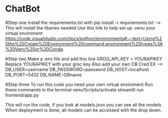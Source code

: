 # ChatBot
#Step one install the requirements.txt with 
pip install -r requirements.txt --> This will install the libaries needed
Use this link to help set up .venu your virtual enviroment https://code.visualstudio.com/docs/python/environments#:~:text=Using%20the%20Create%20Environment%20command,environment%20types%3A%20Venv%20or%20Conda.

#Step two 
Make a .env file and add this line GROQ_API_KEY = YOURAPIKEY
Replace YOURAPIKEY with your groc key
Also add your own DB Cred
EX --> 
DB_USER=username
DB_PASSWORD=password
DB_HOST=localhost
DB_PORT=5432
DB_NAME=DBname


#Step three
To run this code you need your own virtual enviroment 
Run these commands in the terminal 
venv/Scripts/activate
streamlit run frontend/app.py

This will run the code, if you look at models.json you can see all the models 
When deployment is done, all models can be accessed with the drop down. 
